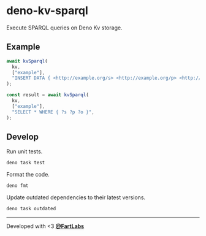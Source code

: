 # deno-kv-sparql

Execute SPARQL queries on Deno Kv storage.

## Example

```ts
await kvSparql(
  kv,
  ["example"],
  "INSERT DATA { <http://example.org/s> <http://example.org/p> <http://example.org/o> }",
);

const result = await kvSparql(
  kv,
  ["example"],
  "SELECT * WHERE { ?s ?p ?o }",
);
```

## Develop

Run unit tests.

```sh
deno task test
```

Format the code.

```sh
deno fmt
```

Update outdated dependencies to their latest versions.

```sh
deno task outdated
```

---

Developed with <3 [**@FartLabs**](https://github.com/FartLabs)
